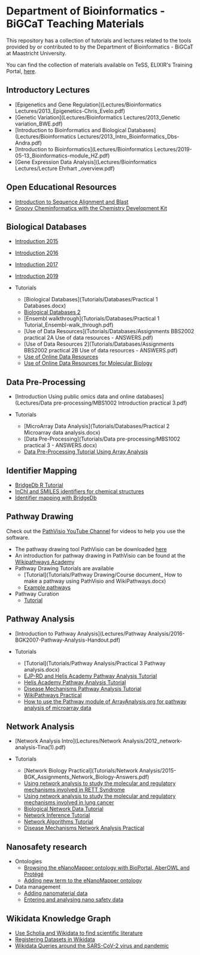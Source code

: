 Department of Bioinformatics - BiGCaT Teaching Materials 
=============================================================================================

This repository has a collection of tutorials and lectures related to the tools provided by or contributed to by the Department of 
Bioinformatics - BiGCaT at Maastricht University.

You can find the collection of materials available on TeSS, ELIXIR's Training Portal, [here](https://tess.elixir-europe.org/content_providers/department-of-bioinformatics-bigcat-maastricht-university).

Introductory Lectures
-----------------------
* [Epigenetics and Gene Regulation](Lectures/Bioinformatics Lectures/2013_Epigenetics-Chris_Evelo.pdf)
* [Genetic Variation](Lectures/Bioinformatics Lectures/2013_Genetic variation_BWE.pdf)
* [Introduction to Bioinformatics and Biological Databases](Lectures/Bioinformatics Lectures/2013_Intro_Bioinformatics_Dbs-Andra.pdf)
* [Introduction to Bioinformatics](Lectures/Bioinformatics Lectures/2019-05-13_Bioinformatics-module_HZ.pdf)
* [Gene Expression Data Analysis](Lectures/Bioinformatics Lectures/Lecture Ehrhart _overview.pdf)

<script type="application/ld+json">{"@context": "https://schema.org/","@type": "CreativeWork", "http://purl.org/dc/terms/conformsTo": { "@id": "https://bioschemas.org/profiles/TrainingMaterial/1.0-RELEASE", "@type": "CreativeWork" }, "@id": "https://bigcat-um.github.io/BiGCaT-Teaching/Lectures/Bioinformatics%20Lectures/2013_Epigenetics-Chris_Evelo.pdf", "name": "Epigenetics and Gene Regulation","description": "Lecture bij Prof. Chris Evelo about gene variants, epigenetics, and gene regulation. ","keywords": "gene variation, epigenetics, gene regulation","url": "https://bigcat-um.github.io/BiGCaT-Teaching/Lectures/Bioinformatics%20Lectures/2013_Epigenetics-Chris_Evelo.pdf"}</script>
<script type="application/ld+json">{"@context": "https://schema.org/","@type": "CreativeWork", "http://purl.org/dc/terms/conformsTo": { "@id": "https://bioschemas.org/profiles/TrainingMaterial/1.0-RELEASE", "@type": "CreativeWork" }, "@id": "https://bigcat-um.github.io/BiGCaT-Teaching/Lectures/Bioinformatics%20Lectures/2013_Genetic%20variation_BWE.pdf", "name": "Genetic Variation","description": "Lecture bij Dr. Lars Eijssen about gene variants and human movement.","keywords": "gene variation, movement","url": "https://bigcat-um.github.io/BiGCaT-Teaching/Lectures/Bioinformatics%20Lectures/2013_Genetic%20variation_BWE.pdf"}</script>

Open Educational Resources
-----------------------
* [Introduction to Sequence Alignment and Blast](https://bigcat-um.github.io/BLAST-OER/)
* [Groovy Cheminformatics with the Chemistry Development Kit](https://egonw.github.io/cdkbook/)

<script type="application/ld+json">{"@context": "https://schema.org/","@type": "CreativeWork", "http://purl.org/dc/terms/conformsTo": { "@id": "https://bioschemas.org/profiles/TrainingMaterial/1.0-RELEASE", "@type": "CreativeWork" }, "@id": "https://egonw.github.io/cdkbook/", "name": "Groovy Cheminformatics with the Chemistry Development Kit","description": "Book by Egon Willighagen introducing cheminformatics using the open source Chemistry Development Kit.","keywords": "gene variation, movement","url": "https://egonw.github.io/cdkbook/"}</script>

Biological Databases
-----------------------
* [Introduction 2015](Lectures/Databases/2015_Biological_databases.pdf)
* [Introduction 2016](Lectures/Databases/2016_Biological_databases-handouts.pdf)
* [Introduction 2017](Lectures/Databases/2017-05-15_Biological_databases.pdf)
* [Introduction 2019](Lectures/Databases/2019-05-13_Biological_databases.pdf)

* Tutorials
    * [Biological Databases](Tutorials/Databases/Practical 1 Databases.docx)
    * [Biological Databases 2](Tutorials/Databases/2017-05-15_Assignments-Biological_databases_ANSWERS.docx)
    * [Ensembl walkthrough](Tutorials/Databases/Practical 1 Tutorial_Ensembl-walk_through.pdf)
    * [Use of Data Resources](Tutorials/Databases/Assignments BBS2002 practical 2A Use of data resources - ANSWERS.pdf)
    * [Use of Data Resources 2](Tutorials/Databases/Assignments BBS2002 practical 2B Use of data resources - ANSWERS.pdf)
    * [Use of Online Data Resources](Tutorials/Databases/Practical_BioInformatics_3A_20181019TeacherInstructions_PreparatoryAndTraining.pdf)
    * [Use of Online Data Resources for Molecular Biology](Tutorials/Databases/Practical_BioInformatics_3B_20181019TeacherInstructions_PreparatoryAndTraining.pdf)
    
Data Pre-Processing
-----------------------
* [Introduction Using public omics data and online databases](Lectures/Data pre-processing/MBS1002 Introduction practical 3.pdf)

* Tutorials
    * [MicroArray Data Analysis](Tutorials/Databases/Practical 2 Microarray data analysis.docx)
    * [Data Pre-Processing](Tutorials/Data pre-processing/MBS1002 practical 3 - ANSWERS.docx)
    * [Data Pre-Processing Tutorial Using Array Analysis](https://laurendupuis.github.io/Helis-Academy-Omics-June-2019/tutorials/Data_Preprocessing.html)
    

Identifier Mapping
---------------------
* [BridgeDb R Tutorial](https://www.bioconductor.org/packages/release/bioc/vignettes/BridgeDbR/inst/doc/tutorial.html)
* [InChI and SMILES identifiers for chemical structures](https://w3id.org/faircookbook/FCB007)
* [Identifier mapping with BridgeDb](https://w3id.org/faircookbook/FCB017)

Pathway Drawing
-----------------------
Check out the [PathVisio YouTube Channel](https://www.youtube.com/channel/UCTkyLj_4u6V4M5lUmyuOGDw) for videos to help you use the software.
* The pathway drawing tool PathVisio can be downloaded [here](https://pathvisio.github.io/pages/download)
* An introduction for pathway drawing in PathVisio can be found at the [Wikipathways Academy](https://wikipathways.github.io/academy/)
* Pathway Drawing Tutorials are available
    * [Tutorial](Tutorials/Pathway Drawing/Course document_ How to make a pathway using PathVisio and WikiPathways.docx)
    * [Example pathways](https://laurendupuis.github.io/EJP-RD_Helis_Academy/tutorials/Pathway_Drawing_Examples.html)
* Pathway Curation
     * [Tutorial](https://laurendupuis.github.io/EJP-RD_Helis_Academy/tutorials/Pathway_Curation.html)
     


Pathway Analysis
-------------------------------------------------------------------------
* [Introduction to Pathway Analysis](Lectures/Pathway Analysis/2016-BGK2007-Pathway-Analysis-Handout.pdf)
    
* Tutorials
     * [Tutorial](Tutorials/Pathway Analysis/Practical 3 Pathway analysis.docx)
     * [EJP-RD and Helis Academy Pathway Analysis Tutorial](https://laurendupuis.github.io/EJP-RD_Helis_Academy/tutorials/Pathway_analysis.html)
     * [Helis Academy Pathway Analysis Tutorial](https://laurendupuis.github.io/Helis-Academy-Omics-June-2019/tutorials/Pathway_Analysis.html)
     * [Disease Mechanisms Pathway Analysis Tutorial](https://mkutmon.gitlab.io/int3007/pathways.html)
     * [WikiPathways Practical](https://mkutmon.gitlab.io/molmed-wikipathways/)
     * [How to use the Pathway module of ArrayAnalysis.org for pathway analysis of microarray data](https://enanomapper.github.io/tutorials/Pathway_analysis/Pathway%20analysis.html)
     

Network Analysis
-----------------------------------------
* [Network Analysis Intro](Lectures/Network Analysis/2012_network-analysis-Tina(1).pdf)

* Tutorials
    * [Network Biology Practical](Tutorials/Network Analysis/2015-BGK_Assignments_Network_Biology-Answers.pdf)
    * [Using network analysis to study the molecular and regulatory mechanisms involved in RETT Syndrome](https://laurendupuis.github.io/EJP-RD_Helis_Academy/tutorials/Network_Analysis.html)
    * [Using network analysis to study the molecular and regulatory mechanisms involved in lung cancer](https://laurendupuis.github.io/Helis-Academy-Omics-June-2019/tutorials/Network_Analysis.html)
    * [Biological Network Data Tutorial](https://coort.gitlab.io/tutorial-network-data/)
    * [Network Inference Tutorial](https://mkutmon.gitlab.io/tutorial-network-inference/)
    * [Network Algorithms Tutorial](https://mkutmon.gitlab.io/tutorial-network-algorithms/)
    * [Disease Mechanisms Network Analysis Practical](https://mkutmon.gitlab.io/int3007/networks.html)

Nanosafety research
-----------------------------------------
* Ontologies
    * [Browsing the eNanoMapper ontology with BioPortal, AberOWL and Protégé](https://enanomapper.github.io/tutorials/BrowseOntology/Tutorial%20browsing%20eNM%20ontology.html)
    * [Adding new term to the eNanoMapper ontology](https://enanomapper.github.io/tutorials/Added%20ontology%20terms/README.html)
* Data management
    * [Adding nanomaterial data](https://nanocommons.github.io/tutorials/enteringData/)
    * [Entering and analysing nano safety data](https://enanomapper.github.io/tutorials/Entering_and_analysing_nano_safety_data/readme.html)

Wikidata Knowledge Graph
-----------------------------------------
* [Use Scholia and Wikidata to find scientific literature](https://laurendupuis.github.io/Scholia_tutorial/)
* [Registering Datasets in Wikidata](https://w3id.org/faircookbook/FCB060)
* [Wikidata Queries around the SARS-CoV-2 virus and pandemic](https://egonw.github.io/SARS-CoV-2-Queries/)
     
     
     
     
     
 
